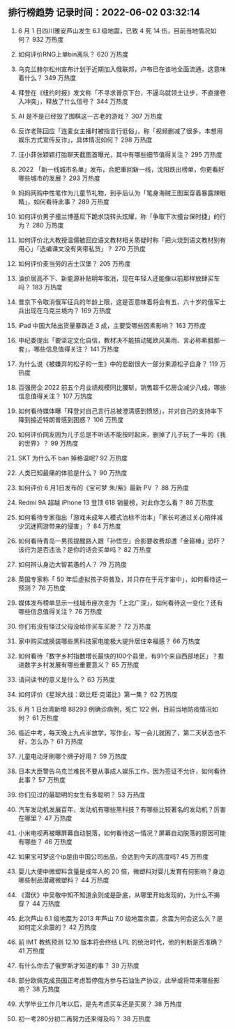 
## 排行榜趋势 记录时间：2022-06-02 03:32:14
  
  1. 6 月 1 日四川雅安芦山发生 6.1 级地震，已致 4 死 14 伤，目前当地情况如何？ 932 万热度
    
  2. 如何评价RNG上单bin离队？ 620 万热度
    
  3. 乌克兰赫尔松州宣布计划于近期加入俄联邦，卢布已在该地全面流通，这意味着什么？ 349 万热度
    
  4. 拜登在《纽约时报》发文称「不寻求普京下台，不逼乌就领土让步，不直接卷入冲突」，释放了什么信号？ 344 万热度
    
  5. AI 是不是已经毁了围棋这一古老的游戏？ 307 万热度
    
  6. 反诈老陈回应「连麦女主播时被指言行低俗」，称「视频删减了很多，本想用娱乐方式宣传反诈」，具体情况如何？ 298 万热度
    
  7. 汪小菲张颖颖打胎聊天截图首曝光，其中有哪些细节值得关注？ 295 万热度
    
  8. 2022 「新一线城市名单」发布，合肥重回新一线，沈阳跌出榜单，你更看好哪些城市的发展？ 293 万热度
    
  9. 妈妈网购中性笔作为儿童节礼物，到手后认为「笔身海贼王图案穿着暴露辣眼睛」，如何看待此事？ 289 万热度
    
  10. 如何评价男子撞兰博基尼下跪求饶转头炫耀，称「争取下次撞台保时捷」的行为？ 280 万热度
    
  11. 如何评价北大教授温儒敏回应语文教材相关质疑时称「把火烧到语文教材别有用心」「选编课文没有夹带私货」？ 270 万热度
    
  12. 如何评价麦当劳的吉士汉堡？ 205 万热度
    
  13. 油价居高不下、新能源补贴明年取消，现在年轻人还能像以前那样放肆买车吗？ 183 万热度
    
  14. 普京下令取消俄军征兵的年龄上限，这是否意味着将会有五、六十岁的俄军士兵出现在乌克兰境内？ 169 万热度
    
  15. iPad 中国大陆出货量暴跌近 3 成，主要受哪些因素影响？ 163 万热度
    
  16. 中纪委提出「要坚定文化自信，教材决不能搞动辄欧风美雨、言必称希腊那一套」，哪些信息值得关注？ 141 万热度
    
  17. 为什么说《被嫌弃的松子的一生》中的悲剧很大一部分来源松子自身？ 119 万热度
    
  18. 百强房企 2022 前五个月业绩规模同比腰斩，销售超千亿房企减少八成，哪些信息值得关注？ 107 万热度
    
  19. 如何看待媒体曝「拜登对自己言行总被澄清感到愤怒」，并对自己的支持率下降到接近特朗普感到困惑？ 106 万热度
    
  20. 如何评价网友因为儿子总是不听话不能按时起床，删掉了儿子玩了一年的《我的世界》？ 99 万热度
    
  21. SKT 为什么不 ban 掉格温呢? 92 万热度
    
  22. 人类已知最痛的体验是什么？ 90 万热度
    
  23. 如何评价 6 月1日发布的《宝可梦 朱/紫》最新 PV ？ 88 万热度
    
  24. Redmi 9A 超越 iPhone 13 登顶 618 销量榜，对此你怎么看？ 86 万热度
    
  25. 如何看待专家指出「游戏未成年人模式治标不治本」「家长可通过关心陪伴减少沉迷网游带来的侵害」？ 84 万热度
    
  26. 如何看待青岛一男孩提醒路人跟「孙悟空」合影要收费却遭「金箍棒」恐吓？该行为是否违法？是你的话会买单吗？ 82 万热度
    
  27. 如何辨认身边大智若愚的人？ 79 万热度
    
  28. 英国专家称「 50 年后虚拟孩子将普及，并只存在于元宇宙中」，如何看待这一预测？ 76 万热度
    
  29. 媒体发布榜单显示一线城市座次变为「上北广深」，如何看待这一变化？还有哪些信息值得关注？ 76 万热度
    
  30. 你们有没有怪过父母没给你买车买房？ 72 万热度
    
  31. 家中购买或换装哪些黑科技家电能极大提升居住幸福感？ 66 万热度
    
  32. 如何看待「数字乡村指数增长最快的100个县里，有91个来自西部地区」？推进数字乡村发展有哪些重要意义？ 65 万热度
    
  33. 请问读书的意义是什么？ 63 万热度
    
  34. 如何评价《星球大战：欧比旺·克诺比》第一集？ 62 万热度
    
  35. 6 月 1 日台湾新增 88293 例确诊病例，死亡 122 例，目前当地防疫情况如何？ 61 万热度
    
  36. 临近中考，每天晚上九点半放学，写作业，写一会儿就困了，第二天状态也不好，怎么办？ 61 万热度
    
  37. 儿童电动牙刷哪个牌子好用？ 59 万热度
    
  38. 日本大臣警告乌克兰难民不要从事成人娱乐工作，因为签证不允许，如何看待此事？ 57 万热度
    
  39. 你们见过的最聪明的女生有多聪明？ 53 万热度
    
  40. 汽车发动机发展百年，发动机有哪些黑科技？有哪些比较著名的发动机？厉害在哪里？ 47 万热度
    
  41. 小米电视再被曝屏幕自动脱落，如何看待这一情况？屏幕自动脱落的原因可能有哪些？ 46 万热度
    
  42. 如果宝可梦这个ip是由中国公司出品，会达到今天的高度吗? 45 万热度
    
  43. 婴儿大便中微塑料含量是成年人的 20 倍，微塑料对婴儿发育有何影响？身边哪些制品潜藏微塑料？ 44 万热度
    
  44. 《潜伏》中吴敬中知不知道余则成是卧底，从哪里开始发现的，为什么不揭穿？ 44 万热度
    
  45. 此次芦山 6.1 级地震为 2013 年芦山 7.0 级地震余震，余震为何会这么久？是如何定义余震的？ 42 万热度
    
  46. 前 IMT 教练预测 12.10 版本将会终结 LPL 的统治时代，他的判断是否准确？ 41 万热度
    
  47. 有什么你去了俄罗斯才知道的事？ 39 万热度
    
  48. 部分欧佩克成员国正考虑暂停俄方参与石油生产协议，此举或将带来哪些影响？ 38 万热度
    
  49. 大学毕业工作几年以后，是先考虑买车还是买房？ 38 万热度
    
  50. 初一考280分初二再努力还来得及吗？ 38 万热度
    